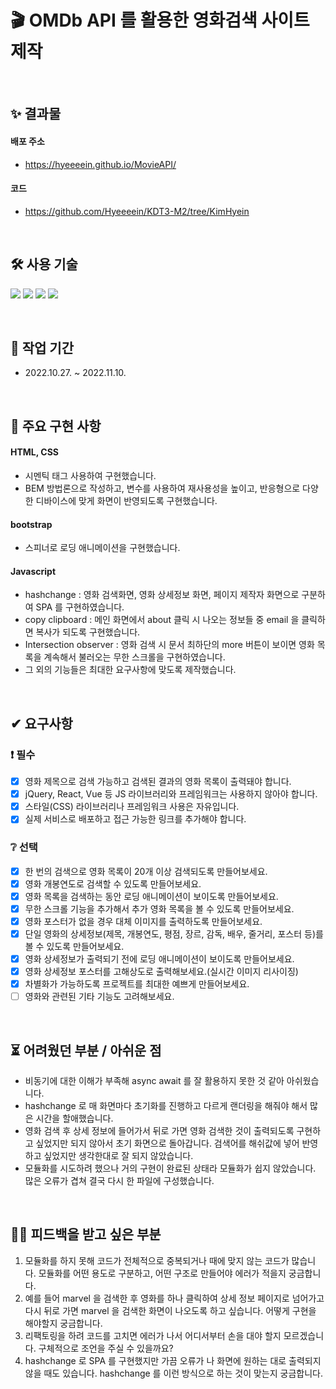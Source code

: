 # 🎬 **OMDb API 를 활용한 영화검색 사이트 제작**

<br/>

## ✨ 결과물

#### 배포 주소

- https://hyeeeein.github.io/MovieAPI/

#### 코드

- https://github.com/Hyeeeein/KDT3-M2/tree/KimHyein

<br/>

## 🛠 사용 기술

<img src="https://img.shields.io/badge/HTML5-E34F26?style=for-the-badge&logo=HTML5&logoColor=white"> <img src="https://img.shields.io/badge/CSS3-1572B6?style=for-the-badge&logo=CSS3&logoColor=white"> <img src="https://img.shields.io/badge/Bootstrap-7952B3?style=for-the-badge&logo=Bootstrap&logoColor=white"> <img src="https://img.shields.io/badge/Javascript-E7DF1E?style=for-the-badge&logo=JavaScript&logoColor=black">

<br/>

## 📅 작업 기간

- 2022.10.27. ~ 2022.11.10.

<br/>

## 🧾 주요 구현 사항

#### HTML, CSS

- 시멘틱 태그 사용하여 구현했습니다.
- BEM 방법론으로 작성하고, 변수를 사용하여 재사용성을 높이고, 반응형으로 다양한 디바이스에 맞게 화면이 반영되도록 구현했습니다.

#### bootstrap

- 스피너로 로딩 애니메이션을 구현했습니다.

#### Javascript

- hashchange : 영화 검색화면, 영화 상세정보 화면, 페이지 제작자 화면으로 구분하여 SPA 를 구현하였습니다.
- copy clipboard : 메인 화면에서 about 클릭 시 나오는 정보들 중 email 을 클릭하면 복사가 되도록 구현했습니다.
- Intersection observer : 영화 검색 시 문서 최하단의 more 버튼이 보이면 영화 목록을 계속해서 불러오는 무한 스크롤을 구현하였습니다.
- 그 외의 기능들은 최대한 요구사항에 맞도록 제작했습니다.

<br/>

## ✔ 요구사항

### :exclamation: 필수

- [x] 영화 제목으로 검색 가능하고 검색된 결과의 영화 목록이 출력돼야 합니다.
- [x] jQuery, React, Vue 등 JS 라이브러리와 프레임워크는 사용하지 않아야 합니다.
- [x] 스타일(CSS) 라이브러리나 프레임워크 사용은 자유입니다.
- [x] 실제 서비스로 배포하고 접근 가능한 링크를 추가해야 합니다.

### :grey_question: 선택

- [x] 한 번의 검색으로 영화 목록이 20개 이상 검색되도록 만들어보세요.
- [x] 영화 개봉연도로 검색할 수 있도록 만들어보세요.
- [x] 영화 목록을 검색하는 동안 로딩 애니메이션이 보이도록 만들어보세요.
- [x] 무한 스크롤 기능을 추가해서 추가 영화 목록을 볼 수 있도록 만들어보세요.
- [x] 영화 포스터가 없을 경우 대체 이미지를 출력하도록 만들어보세요.
- [x] 단일 영화의 상세정보(제목, 개봉연도, 평점, 장르, 감독, 배우, 줄거리, 포스터 등)를 볼 수 있도록 만들어보세요.
- [x] 영화 상세정보가 출력되기 전에 로딩 애니메이션이 보이도록 만들어보세요.
- [x] 영화 상세정보 포스터를 고해상도로 출력해보세요.(실시간 이미지 리사이징)
- [x] 차별화가 가능하도록 프로젝트를 최대한 예쁘게 만들어보세요.
- [ ] 영화와 관련된 기타 기능도 고려해보세요.

<br/>

## ⏳ 어려웠던 부분 / 아쉬운 점

- 비동기에 대한 이해가 부족해 async await 를 잘 활용하지 못한 것 같아 아쉬웠습니다.
- hashchange 로 매 화면마다 초기화를 진행하고 다르게 랜더링을 해줘야 해서 많은 시간을 할애했습니다.
- 영화 검색 후 상세 정보에 들어가서 뒤로 가면 영화 검색한 것이 출력되도록 구현하고 싶었지만 되지 않아서 초기 화면으로 돌아갑니다. 검색어를 해쉬값에 넣어 반영하고 싶었지만 생각한대로 잘 되지 않았습니다.
- 모듈화를 시도하려 했으나 거의 구현이 완료된 상태라 모듈화가 쉽지 않았습니다. 많은 오류가 겹쳐 결국 다시 한 파일에 구성했습니다.

<br/>

## 🙏🏻 피드백을 받고 싶은 부분

1. 모듈화를 하지 못해 코드가 전체적으로 중복되거나 때에 맞지 않는 코드가 많습니다. 모듈화를 어떤 용도로 구분하고, 어떤 구조로 만들어야 에러가 적을지 궁금합니다.
1. 예를 들어 marvel 을 검색한 후 영화를 하나 클릭하여 상세 정보 페이지로 넘어가고 다시 뒤로 가면 marvel 을 검색한 화면이 나오도록 하고 싶습니다. 어떻게 구현을 해야할지 궁금합니다.
1. 리팩토링을 하려 코드를 고치면 에러가 나서 어디서부터 손을 대야 할지 모르겠습니다. 구체적으로 조언을 주실 수 있을까요?
1. hashchange 로 SPA 를 구현했지만 가끔 오류가 나 화면에 원하는 대로 출력되지 않을 때도 있습니다. hashchange 를 이런 방식으로 하는 것이 맞는지 궁금합니다.
